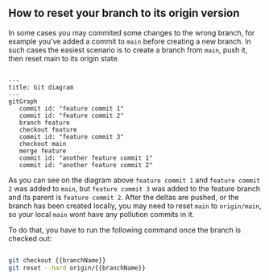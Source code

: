 ## How to reset your branch to its origin version

In some cases you may commited some changes to the wrong branch, for example you've added a commit to `main` before creating a new branch.
In such cases the easiest scenario is to create a branch from `main`, push it, then reset main to its origin state.


```mermaid

---
title: Git diagram
---
gitGraph
   commit id: "feature commit 1"
   commit id: "feature commit 2"
   branch feature
   checkout feature
   commit id: "feature commit 3"
   checkout main
   merge feature
   commit id: "another feature commit 1"
   commit id: "another feature commit 2"

```

As you can see on the diagram above `feature commit 1` and `feature commit 2` was added to `main`, but `feature commit 3` was added to the feature branch and its parent is `feature commit 2`. After the deltas are pushed, or the branch has been created locally, you may need to reset `main` to `origin/main`, so your local `main` wont have any pollution commits in it.

To do that, you have to run the following command once the branch is checked out:

```sh

git checkout {{branchName}}
git reset --hard origin/{{branchName}}

```
